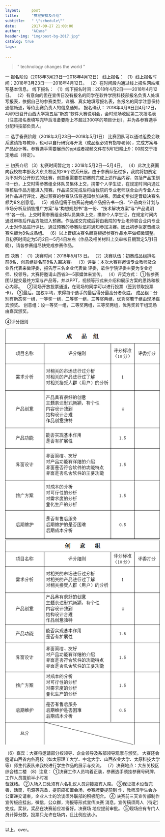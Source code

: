 ```yaml
---
layout:     post
title:      "赛程安排及介绍"
subtitle:   " \"schedule\""
date:       2017-09-27 21:00:00
author:     "ACsms"
header-img: "img/post-bg-2017.jpg"
catalog: true
tags:
    
---
```


> “ technology changes the world ”


一 报名阶段（2018年3月23日—2018年4月12日）
线上报名：
（1）线上报名时间：2018年3月23日——2018年4月12日。
（2）在时间段内通过线上报名网站填写基本信息。
线下报名：
（1）线下报名时间：2018年4月2日——2018年4月12日。
（2）有意向的但在宣传日没有报名的同学在软件学院科技部报名负责人处填写报表，依据自己的参赛类型，详细、真实地填写报名表，各报名的同学注意保持通信畅通，等待比赛负责人的信息通知。
报名确认：
2018年4月9日到4月12日，4月9日召开山西大学第五届“新态”软件大赛说明会，会时现场收回第二次报名表（注意报名表填写完毕后准备要附上不超过300字的项目计划），并为各参赛选手分配科技部负责人。

二 选手备赛阶段（2018年3月23日—2018年5月1日）
比赛团队可以通过组委会联系邀请指导教师，也可以自行研究与开发（成品组必须有指导老师），完成方案与产品设计等。参赛选手需要展示的ppt或者视频文件在5月1日晚上9：00前交于指定地点（待定）。

三  初赛介绍
（3）初赛时间暂定为：2018年5月2日—5月4日。
（4）此次比赛面向我校校本部及大东关校区的26个院系开展，由于参赛队伍过多，我院将初赛定为不对外公开形式的比赛，创意组需要在初赛前完成上述作品内容，包括产品策划书一份，上交时需参赛组全体队员集体上交，携带个人学生证，在规定时间内通过审核后作品方能进入预赛。作品递交完成后将由我院的专业老师联合业内专业人士对作品进行评比，通过预赛的参赛队伍将通知参加决赛。因此初步拟定晋级决赛名额为8名创意组。
（5）成品组需于初赛前完成产品报告书一份、“产品商业计划与市场分析及销售推广方案”与“构想规划书”各一份、“技术解决方案”与“产品说明书”各一份。上交时需参赛组全体队员集体上交，携带个人学生证，在规定时间内通过审核后作品方能进入预赛。作品递交完成后将由我院的专业老师联合业内专业人士对作品进行评比，通过预赛的参赛队伍将通知参加决赛。因此初步拟定晋级决赛名额为8名成品组。
（6）以上晋级决赛名额将根据参赛作品水平做细微调整。且初赛时间定为5月2日—5月4日左右（作品及相关材料上交审核日期暂定5月1日晚），请各参赛组尽快完成参赛作品。

四 决赛：
（1）决赛时间：2018年5月13 日。
（2）决赛队伍：初赛成品组排名前8名、创意组排名前8名入围决赛。
（3）评委：本次大赛将邀请专业教师及企业界代表来做评委，报告厅三名企业代表做 
          评委，软件学院评委主要为专业老师、校领导。大赛将邀请山西省3—5家媒体来宣传。
（4）评奖方式：
①各参赛团队提交最终方案与产品等，并以PPT，视频等形式来介绍和展示方案的思路和核心内容。
       ②现场开放投票通道，在现场的同学可以进行投票（签到领取投票卡）。
③最后，加权平均，求得每个选手的最后得分最高分者获胜。
成品组：分别有新态奖一组，一等奖一组，二等奖一组，三等奖两组，优秀奖若干组由现场嘉宾颁奖。
创意组：设一等奖一组，二等奖两组，三等奖两组，优秀奖若干组现场由嘉宾颁奖。



④评分细则

<img src="\img\QQ截图20180310203140.png">

<img src="\img\QQ截图20180310203255.png">

（6）嘉宾：大赛将邀请部分校领导、企业领导及系部领导观摩与颁奖。
                大赛还会邀请山西省内各高校（如太原理工大学、中北大学、山西农业大学、太原科技大学等）师生代表队来我校进行学生作品的展示与交流。
（7）决赛地点：大东关校区综合楼二楼
（8）注意：
①决赛工作人员均着正装，参赛选手须挂参赛号码牌，工作人员提前半小时准      
备就绪。
       ②入场入口处须有六名礼仪人员迎接嘉宾入席。
       ③保证技术设备完善，话筒，电源等完备，提前应布置会场，参赛牌要提前制
作，教师须学生会办公室递交请柬，企业人士的洽谈须外联部的积极配合。
       ④ 决赛前三天宣传部制作宣传板应挂出，微信，公众群，海报等形式宣传决赛
消息，宣传稿须两人（待定）完成。奖状，奖品在决赛前应准备好。决赛场
地应提前审批。
       ⑤现场应有专门人员计算分数，投票只允许在场内，且比例应该小。

----

  以上，over。

<!-- UY BEGIN -->
<div id="uyan_frame"></div>
<script type="text/javascript" src="http://v2.uyan.cc/code/uyan.js?uid=2147089"></script>
<!-- UY END -->




